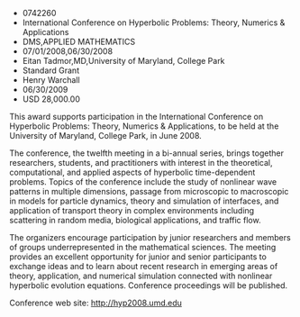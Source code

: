 
* 0742260
* International Conference on Hyperbolic Problems: Theory, Numerics & Applications
* DMS,APPLIED MATHEMATICS
* 07/01/2008,06/30/2008
* Eitan Tadmor,MD,University of Maryland, College Park
* Standard Grant
* Henry Warchall
* 06/30/2009
* USD 28,000.00

This award supports participation in the International Conference on Hyperbolic
Problems: Theory, Numerics & Applications, to be held at the University of
Maryland, College Park, in June 2008.

The conference, the twelfth meeting in a bi-annual series, brings together
researchers, students, and practitioners with interest in the theoretical,
computational, and applied aspects of hyperbolic time-dependent problems. Topics
of the conference include the study of nonlinear wave patterns in multiple
dimensions, passage from microscopic to macroscopic in models for particle
dynamics, theory and simulation of interfaces, and application of transport
theory in complex environments including scattering in random media, biological
applications, and traffic flow.

The organizers encourage participation by junior researchers and members of
groups underrepresented in the mathematical sciences. The meeting provides an
excellent opportunity for junior and senior participants to exchange ideas and
to learn about recent research in emerging areas of theory, application, and
numerical simulation connected with nonlinear hyperbolic evolution equations.
Conference proceedings will be published.

Conference web site: http://hyp2008.umd.edu
